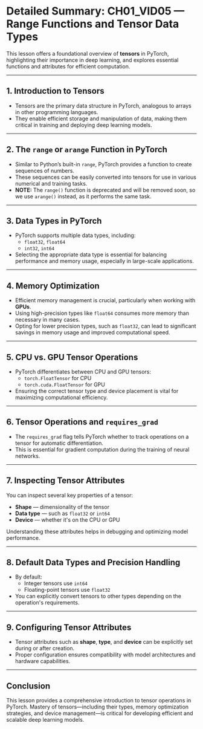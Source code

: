 # Detailed Summary: CH01_VID05 — Range Functions and Tensor Data Types

This lesson offers a foundational overview of **tensors** in PyTorch, highlighting their importance in deep learning, and explores essential functions and attributes for efficient computation.

---

## 1. Introduction to Tensors

- Tensors are the primary data structure in PyTorch, analogous to arrays in other programming languages.
- They enable efficient storage and manipulation of data, making them critical in training and deploying deep learning models.

---

## 2. The `range` or `arange` Function in PyTorch

- Similar to Python’s built-in `range`, PyTorch provides a function to create sequences of numbers.
- These sequences can be easily converted into tensors for use in various numerical and training tasks.
- **NOTE:** The `range()` function is deprecated and will be removed soon, so we use `arange()` instead, as it performs the same task.

---

## 3. Data Types in PyTorch

- PyTorch supports multiple data types, including:
  - `float32`, `float64`
  - `int32`, `int64`
- Selecting the appropriate data type is essential for balancing performance and memory usage, especially in large-scale applications.

---

## 4. Memory Optimization

- Efficient memory management is crucial, particularly when working with **GPUs**.
- Using high-precision types like `float64` consumes more memory than necessary in many cases.
- Opting for lower precision types, such as `float32`, can lead to significant savings in memory usage and improved computational speed.

---

## 5. CPU vs. GPU Tensor Operations

- PyTorch differentiates between CPU and GPU tensors:
  - `torch.FloatTensor` for CPU
  - `torch.cuda.FloatTensor` for GPU
- Ensuring the correct tensor type and device placement is vital for maximizing computational efficiency.

---

## 6. Tensor Operations and `requires_grad`

- The `requires_grad` flag tells PyTorch whether to track operations on a tensor for automatic differentiation.
- This is essential for gradient computation during the training of neural networks.

---

## 7. Inspecting Tensor Attributes

You can inspect several key properties of a tensor:

- **Shape** — dimensionality of the tensor
- **Data type** — such as `float32` or `int64`
- **Device** — whether it's on the CPU or GPU

Understanding these attributes helps in debugging and optimizing model performance.

---

## 8. Default Data Types and Precision Handling

- By default:
  - Integer tensors use `int64`
  - Floating-point tensors use `float32`
- You can explicitly convert tensors to other types depending on the operation's requirements.

---

## 9. Configuring Tensor Attributes

- Tensor attributes such as **shape**, **type**, and **device** can be explicitly set during or after creation.
- Proper configuration ensures compatibility with model architectures and hardware capabilities.

---

## Conclusion

This lesson provides a comprehensive introduction to tensor operations in PyTorch. Mastery of tensors—including their types, memory optimization strategies, and device management—is critical for developing efficient and scalable deep learning models.
